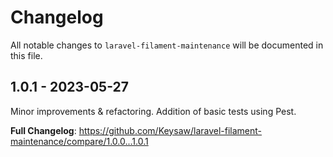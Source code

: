 # Changelog

All notable changes to `laravel-filament-maintenance` will be documented in this file.

## 1.0.1 - 2023-05-27

Minor improvements & refactoring.
Addition of basic tests using Pest.

**Full Changelog**: https://github.com/Keysaw/laravel-filament-maintenance/compare/1.0.0...1.0.1

